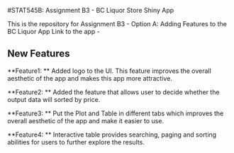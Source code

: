 #STAT545B: Assignment B3 - BC Liquor Store Shiny App

This is the repository for Assignment B3 - Option A: Adding Features to the BC Liquor App Link to the app - 

## New Features 

**Feature1: ** Added logo to the UI. This feature improves the overall aesthetic of the app and makes this app more attractive. 


**Feature2: ** Added the feature that allows user to decide whether the output data will sorted by price.


**Feature3: ** Put the Plot and Table in different tabs which improves the overall aesthetic of the app and make it easier to use.


**Feature4: ** Interactive table provides searching, paging and sorting abilities for users to further explore the results.
 
